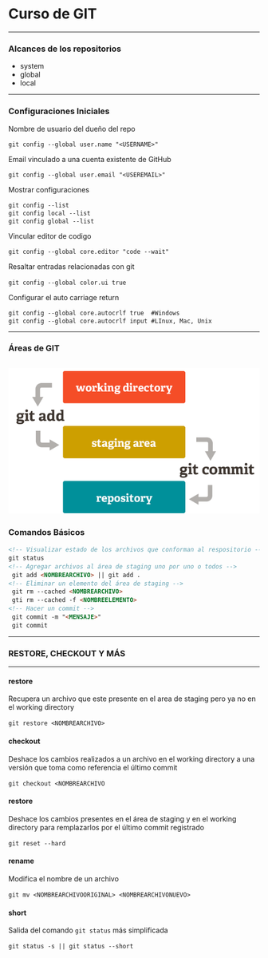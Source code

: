 # Curso de GIT
---
### Alcances de los repositorios
* system
* global
* local
---
### Configuraciones Iniciales
Nombre de usuario del dueño del repo
```git
git config --global user.name "<USERNAME>"
```
Email vinculado a una cuenta existente de GitHub
```git
git config --global user.email "<USEREMAIL>"
```
Mostrar configuraciones
```
git config --list
git config local --list
git config global --list
```
Vincular editor de codigo
```
git config --global core.editor "code --wait"
```
Resaltar entradas relacionadas con git

`git config --global color.ui true`

Configurar el auto carriage return
```git
git config --global core.autocrlf true  #Windows
git config --global core.autocrlf input #LInux, Mac, Unix
```
---
### Áreas de GIT
![GitAreas](img/GitAreas.png "GIT")
---
### Comandos Básicos
```HTML
<!-- Visualizar estado de los archivos que conforman al respositorio -->
git status
<!-- Agregar archivos al área de staging uno por uno o todos -->
 git add <NOMBREARCHIVO> || git add . 
<!-- Eliminar un elemento del área de staging -->
 git rm --cached <NOMBREARCHIVO>
 gti rm --cached -f <NOMBREELEMENTO> 
<!-- Hacer un commit -->
 git commit -m "<MENSAJE>"
 git commit 
```
---
### RESTORE, CHECKOUT Y MÁS
---
#### restore
Recupera un archivo que este presente en el area de staging pero ya no en el working directory

`git restore <NOMBREARCHIVO>`
#### checkout
Deshace los cambios realizados a un archivo en el working directory a una versión que toma como referencia el último commit

`git checkout <NOMBREARCHIVO`
#### restore
Deshace los cambios presentes en el área de staging y en el working directory para remplazarlos por el último commit registrado

`git reset --hard`
#### rename
Modifica el nombre de un archivo

`git mv <NOMBREARCHIVOORIGINAL> <NOMBREARCHIVONUEVO>`

#### short
Salida del comando `git status` más simplificada

`git status -s || git status --short`



